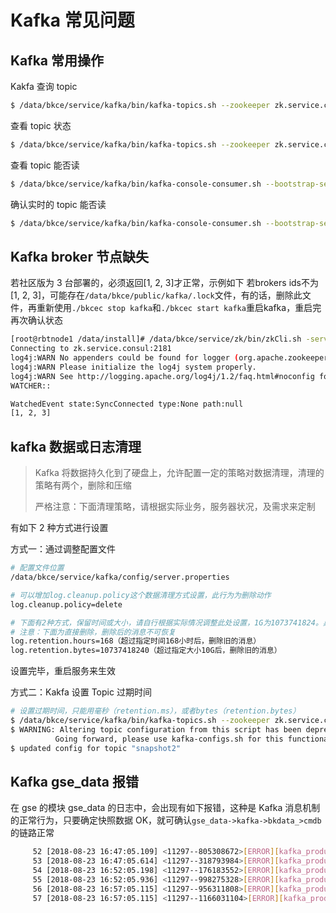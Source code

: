 # Kafka 常见问题

## Kafka 常用操作

Kakfa 查询 topic

```bash
$ /data/bkce/service/kafka/bin/kafka-topics.sh --zookeeper zk.service.consul:2181/common_kafka --describe | grep Topic
```

查看 topic 状态

```bash
$ /data/bkce/service/kafka/bin/kafka-topics.sh --zookeeper zk.service.consul:2181/common_kafka --describe --topic connect-configs.tsdb
```

查看 topic 能否读

```bash
$ /data/bkce/service/kafka/bin/kafka-console-consumer.sh --bootstrap-server kafka.service.consul:9092 --topic connect-configs.tsdb --from-beginning | head
```

确认实时的 topic 能否读

```bash
$ /data/bkce/service/kafka/bin/kafka-console-consumer.sh --bootstrap-server kafka.service.consul:9092 --topic connect-configs.etl --from-beginning | head
```

## Kafka broker 节点缺失

若社区版为 3 台部署的，必须返回[1, 2, 3]才正常，示例如下
若brokers ids不为[1, 2, 3]，可能存在`/data/bkce/public/kafka/.lock`文件，有的话，删除此文件，再重新使用`./bkcec stop kafka`和`./bkcec start kafka`重启kafka，重启完再次确认状态

```bash
[root@rbtnode1 /data/install]# /data/bkce/service/zk/bin/zkCli.sh -server zk.service.consul:2181 ls /common_kafka/brokers/ids
Connecting to zk.service.consul:2181
log4j:WARN No appenders could be found for logger (org.apache.zookeeper.ZooKeeper).
log4j:WARN Please initialize the log4j system properly.
log4j:WARN See http://logging.apache.org/log4j/1.2/faq.html#noconfig for more info.
WATCHER::

WatchedEvent state:SyncConnected type:None path:null
[1, 2, 3]
```

## kafka 数据或日志清理

> Kafka 将数据持久化到了硬盘上，允许配置一定的策略对数据清理，清理的策略有两个，删除和压缩
>
> 严格注意：下面清理策略，请根据实际业务，服务器状况，及需求来定制

有如下 2 种方式进行设置

方式一：通过调整配置文件

```bash
# 配置文件位置
/data/bkce/service/kafka/config/server.properties

# 可以增加log.cleanup.policy这个数据清理方式设置，此行为为删除动作
log.cleanup.policy=delete

# 下面有2种方式，保留时间或大小，请自行根据实际情况调整此处设置，1G为1073741824。具体保留大小根据实际情况设置
# 注意：下面为直接删除，删除后的消息不可恢复
log.retention.hours=168（超过指定时间168小时后，删除旧的消息）
log.retention.bytes=10737418240（超过指定大小10G后，删除旧的消息）
```

设置完毕，重启服务来生效

方式二：Kakfa 设置 Topic 过期时间

```bash
# 设置过期时间，只能用毫秒（retention.ms），或者bytes（retention.bytes）
$ /data/bkce/service/kafka/bin/kafka-topics.sh --zookeeper zk.service.consul:2181/common_kafka --topic snapshot2 --alter --config retention.ms=17280000
$ WARNING: Altering topic configuration from this script has been deprecated and may be removed in future releases.
		  Going forward, please use kafka-configs.sh for this functionality
$ updated config for topic "snapshot2"
```

## Kafka gse_data 报错

在 gse 的模块 gse_data 的日志中，会出现有如下报错，这种是 Kafka 消息机制的正常行为，只要确定快照数据 OK，就可确认`gse_data->kafka->bkdata_>cmdb`的链路正常

```bash
     52 [2018-08-23 16:47:05.109] <11297--805308672>[ERROR][kafka_producer:18]KAFKA-3-ERROR: rdkafka#producer-15 10.X.X.X:9092/1: Receive failed: Disconnected
     53 [2018-08-23 16:47:05.614] <11297--318793984>[ERROR][kafka_producer:18]KAFKA-3-ERROR: rdkafka#producer-4 kafka.service.consul:9092/bootstrap: Receive failed: Disconnected
     54 [2018-08-23 16:52:05.198] <11297--176183552>[ERROR][kafka_producer:18]KAFKA-3-ERROR: rdkafka#producer-12 10.X.X.X:9092/1: Receive failed: Disconnected
     55 [2018-08-23 16:52:05.936] <11297--998275328>[ERROR][kafka_producer:18]KAFKA-3-ERROR: rdkafka#producer-14 10.178.181.35:9092/3: Receive failed: Disconnected
     56 [2018-08-23 16:57:05.115] <11297--956311808>[ERROR][kafka_producer:18]KAFKA-3-ERROR: rdkafka#producer-16 10.178.181.35:9092/3: Receive failed: Disconnected
     57 [2018-08-23 16:57:05.115] <11297--1166031104>[ERROR][kafka_producer:18]KAFKA-3-FAIL: rdkafka#producer-12 kafka.service.consul:9092/bootstrap: Receive failed: Disconnected
```
